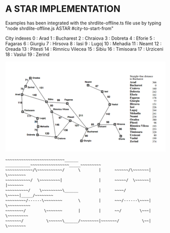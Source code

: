 A STAR IMPLEMENTATION
======================


Examples has been integrated with the shrdlite-offline.ts file 
use by typing "node shrdlite-offline.js ASTAR #city-to-start-from"

City indexes
0  : Arad
1  : Bucharest
2  : Chraiova
3  : Dobreta
4  : Eforie
5  : Fagaras
6  : Giurgiu
7  : Hirsova
8  : Iasi
9  : Lugoj
10 : Mehadia
11 : Neamt
12 : Oreada
13 : Pitesti
14 : Rimnicu Vilecea
15 : Sibiu
16 : Timisoara
17 : Urziceni
18 : Vaslui
19 : Zerind

![romania](romania.png?raw=true "romania")









~~~~~~~~~~~~~~~~~~~~~~~~~~~~~~~~~~~~~~~~~~~~~~~~~~~~~~~~~~~~~~~~~~~~~~~~~~~~~~
~~~~~~~~~~~~~~~~~~~~~~~~~~______    ___________~~~~~~~~~~~~~~~~~_____~~~~~~~~~
~~~~~~~~~~~~/\~~~~~~~~~~~/      \        |      ~~~~~~/\~~~~~~~|     \~~~~~~~~
~~~~~~~~~~~/  \~~~~~~~~~|                |      ~~~~~/  \~~~~~~|      |~~~~~~~
~~~~~~~~~~/    \~~~~~~~~~\______         |      ~~~~/    \~~~~~|_____/~~~~~~~~
~~~~~~~~~/------\~~~~~~~~       \        |      ~~~/------\~~~~|   \~~~~~~~~~~
~~~~~~~~/        \~~~~~~~       |        |      ~~/        \~~~|    \~~~~~~~~~
~~~~~~~/          \~~~~~~\______/~~~~~~~~|~~~~~~~/          \~~|     \~~~~~~~~
~~~~~~~~~~~~~~~~~~~~~~~~~~~~~~~~~~~~~~~~~~~~~~~~~~~~~~~~~~~~~~~~~~~~~~~~~~~~~~